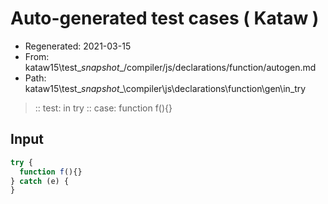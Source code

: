 # Auto-generated test cases ( Kataw )
- Regenerated: 2021-03-15
- From: kataw15\test\__snapshot__/compiler/js/declarations/function/autogen.md
- Path: kataw15\test\__snapshot__\compiler\js\declarations\function\gen\in_try
> :: test: in try
> :: case: function f(){}
## Input

`````js
try {
  function f(){}
} catch (e) {
}
`````
